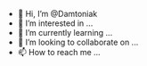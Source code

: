 - 👋 Hi, I’m @Damtoniak
- 👀 I’m interested in ...
- 🌱 I’m currently learning ...
- 💞️ I’m looking to collaborate on ...
- 📫 How to reach me ...

<!---
Damtoniak/Damtoniak is a ✨ special ✨ repository because its `README.md` (this file) appears on your GitHub profile.
You can click the Preview link to take a look at your changes.
--->
